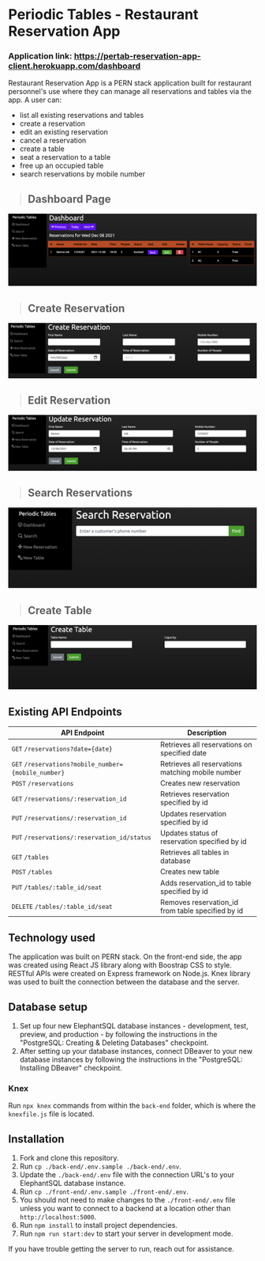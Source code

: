 # Periodic Tables - Restaurant Reservation App

### Application link: https://pertab-reservation-app-client.herokuapp.com/dashboard

Restaurant Reservation App is a PERN stack application built for restaurant personnel's use where they can manage all reservations and tables via the app. A user can:
- list all existing reservations and tables
- create a reservation
- edit an existing reservation
- cancel a reservation
- create a table
- seat a reservation to a table
- free up an occupied table
- search reservations by mobile number

> ## Dashboard Page
![](screenshots/2021-12-08-12-40-36.png)

> ## Create Reservation
![](screenshots/2021-12-08-12-42-56.png)

> ## Edit Reservation
![](screenshots/2021-12-08-12-45-03.png)

> ## Search Reservations
![](screenshots/2021-12-08-12-46-36.png)

> ## Create Table
![](screenshots/2021-12-08-12-49-00.png)


## Existing API Endpoints

|         API Endpoint     | Description                                                      |
| ------------------------------------ | ---------------------------------------------------------------- |
| `GET`    `/reservations?date={date}`   | Retrieves all reservations on specified date |
| `GET`    `/reservations?mobile_number={mobile_number}`   | Retrieves all reservations matching mobile number |
| `POST`    `/reservations`   | Creates new reservation |
| `GET`    `/reservations/:reservation_id`   | Retrieves reservation specified by id|
| `PUT`    `/reservations/:reservation_id`   | Updates reservation specified by id|
| `PUT`    `/reservations/:reservation_id/status`   | Updates status of reservation specified by id| 
| `GET`    `/tables`   | Retrieves all tables in database |
| `POST`    `/tables`   | Creates new table | 
| `PUT`    `/tables/:table_id/seat`   | Adds reservation_id to table specified by id |
| `DELETE`   `/tables/:table_id/seat`   | Removes reservation_id from table specified by id |


## Technology used
The application was built on PERN stack. On the front-end side, the app was created using React JS library along with Boostrap CSS to style. RESTful APIs were created on Express framework on Node.js. Knex library was used to built the connection between the database and the server.

## Database setup

1. Set up four new ElephantSQL database instances - development, test, preview, and production - by following the instructions in the "PostgreSQL: Creating & Deleting Databases" checkpoint.
1. After setting up your database instances, connect DBeaver to your new database instances by following the instructions in the "PostgreSQL: Installing DBeaver" checkpoint.

### Knex

Run `npx knex` commands from within the `back-end` folder, which is where the `knexfile.js` file is located.

## Installation

1. Fork and clone this repository.
1. Run `cp ./back-end/.env.sample ./back-end/.env`.
1. Update the `./back-end/.env` file with the connection URL's to your ElephantSQL database instance.
1. Run `cp ./front-end/.env.sample ./front-end/.env`.
1. You should not need to make changes to the `./front-end/.env` file unless you want to connect to a backend at a location other than `http://localhost:5000`.
1. Run `npm install` to install project dependencies.
1. Run `npm run start:dev` to start your server in development mode.

If you have trouble getting the server to run, reach out for assistance.
